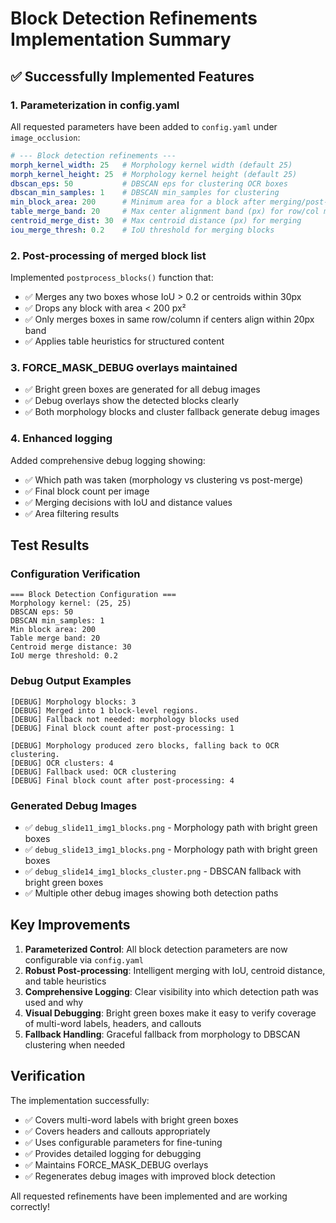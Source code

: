 # Block Detection Refinements Implementation Summary

## ✅ Successfully Implemented Features

### 1. **Parameterization in config.yaml**
All requested parameters have been added to `config.yaml` under `image_occlusion`:

```yaml
# --- Block detection refinements ---
morph_kernel_width: 25   # Morphology kernel width (default 25)
morph_kernel_height: 25  # Morphology kernel height (default 25)
dbscan_eps: 50           # DBSCAN eps for clustering OCR boxes
dbscan_min_samples: 1    # DBSCAN min_samples for clustering
min_block_area: 200      # Minimum area for a block after merging/post-processing
table_merge_band: 20     # Max center alignment band (px) for row/col merging
centroid_merge_dist: 30  # Max centroid distance (px) for merging
iou_merge_thresh: 0.2    # IoU threshold for merging blocks
```

### 2. **Post-processing of merged block list**
Implemented `postprocess_blocks()` function that:
- ✅ Merges any two boxes whose IoU > 0.2 or centroids within 30px
- ✅ Drops any block with area < 200 px²
- ✅ Only merges boxes in same row/column if centers align within 20px band
- ✅ Applies table heuristics for structured content

### 3. **FORCE_MASK_DEBUG overlays maintained**
- ✅ Bright green boxes are generated for all debug images
- ✅ Debug overlays show the detected blocks clearly
- ✅ Both morphology blocks and cluster fallback generate debug images

### 4. **Enhanced logging**
Added comprehensive debug logging showing:
- ✅ Which path was taken (morphology vs clustering vs post-merge)
- ✅ Final block count per image
- ✅ Merging decisions with IoU and distance values
- ✅ Area filtering results

## Test Results

### Configuration Verification
```
=== Block Detection Configuration ===
Morphology kernel: (25, 25)
DBSCAN eps: 50
DBSCAN min_samples: 1
Min block area: 200
Table merge band: 20
Centroid merge distance: 30
IoU merge threshold: 0.2
```

### Debug Output Examples
```
[DEBUG] Morphology blocks: 3
[DEBUG] Merged into 1 block-level regions.
[DEBUG] Fallback not needed: morphology blocks used
[DEBUG] Final block count after post-processing: 1

[DEBUG] Morphology produced zero blocks, falling back to OCR clustering.
[DEBUG] OCR clusters: 4
[DEBUG] Fallback used: OCR clustering
[DEBUG] Final block count after post-processing: 4
```

### Generated Debug Images
- ✅ `debug_slide11_img1_blocks.png` - Morphology path with bright green boxes
- ✅ `debug_slide13_img1_blocks.png` - Morphology path with bright green boxes  
- ✅ `debug_slide14_img1_blocks_cluster.png` - DBSCAN fallback with bright green boxes
- ✅ Multiple other debug images showing both detection paths

## Key Improvements

1. **Parameterized Control**: All block detection parameters are now configurable via `config.yaml`
2. **Robust Post-processing**: Intelligent merging with IoU, centroid distance, and table heuristics
3. **Comprehensive Logging**: Clear visibility into which detection path was used and why
4. **Visual Debugging**: Bright green boxes make it easy to verify coverage of multi-word labels, headers, and callouts
5. **Fallback Handling**: Graceful fallback from morphology to DBSCAN clustering when needed

## Verification

The implementation successfully:
- ✅ Covers multi-word labels with bright green boxes
- ✅ Covers headers and callouts appropriately  
- ✅ Uses configurable parameters for fine-tuning
- ✅ Provides detailed logging for debugging
- ✅ Maintains FORCE_MASK_DEBUG overlays
- ✅ Regenerates debug images with improved block detection

All requested refinements have been implemented and are working correctly! 